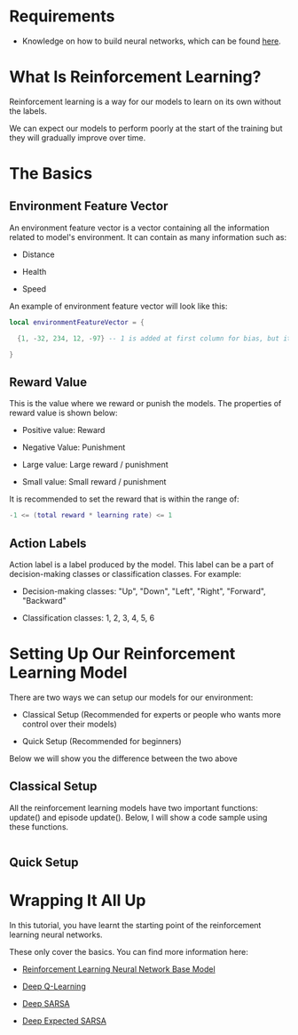 # Requirements

* Knowledge on how to build neural networks, which can be found [here](UsingNeuralNetworksPart1.md).

# What Is Reinforcement Learning?

Reinforcement learning is a way for our models to learn on its own without the labels.

We can expect our models to perform poorly at the start of the training but they will gradually improve over time.

# The Basics

## Environment Feature Vector

An environment feature vector is a vector containing all the information related to model's environment. It can contain as many information such as:

* Distance

* Health

* Speed

An example of environment feature vector will look like this:

```lua
local environmentFeatureVector = {

  {1, -32, 234, 12, -97} -- 1 is added at first column for bias, but it is optional.

}
```

## Reward Value

This is the value where we reward or punish the models. The properties of reward value is shown below:

* Positive value: Reward

* Negative Value: Punishment

* Large value: Large reward / punishment

* Small value: Small reward / punishment

It is recommended to set the reward that is within the range of:

```lua
-1 <= (total reward * learning rate) <= 1
```

## Action Labels

Action label is a label produced by the model. This label can be a part of decision-making classes or classification classes. For example:

* Decision-making classes: "Up", "Down", "Left", "Right", "Forward", "Backward"

* Classification classes: 1, 2, 3, 4, 5, 6

# Setting Up Our Reinforcement Learning Model

There are two ways we can setup our models for our environment:

* Classical Setup (Recommended for experts or people who wants more control over their models)

* Quick Setup (Recommended for beginners)

Below we will show you the difference between the two above

## Classical Setup

All the reinforcement learning models have two important functions: update() and episode update(). Below, I will show a code sample using these functions.

```lua

```

## Quick Setup

# Wrapping It All Up

In this tutorial, you have learnt the starting point of the reinforcement learning neural networks. 

These only cover the basics. You can find more information here:

* [Reinforcement Learning Neural Network Base Model](../API/Models/ReinforcementLearningNeuralNetworkBaseModel.md)

* [Deep Q-Learning](../API/Models/QLearningNeuralNetwork.md)

* [Deep SARSA](../API/Models/StateActionRewardStateActionNeuralNetwork.md)

* [Deep Expected SARSA](../API/Models/ExpectedStateActionRewardStateActionNeuralNetwork.md) 
